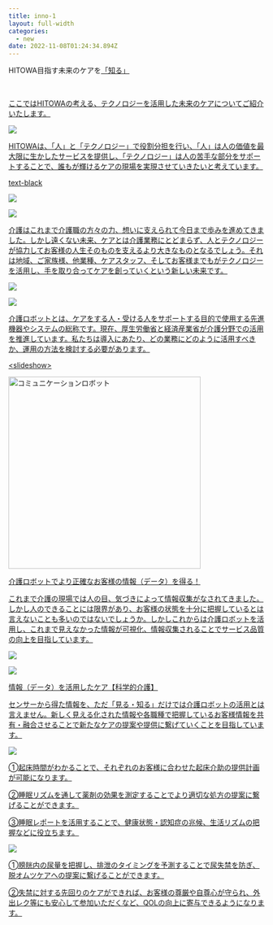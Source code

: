 ```yaml
---
title: inno-1
layout: full-width
categories:
  - new
date: 2022-11-08T01:24:34.894Z
---
```

<div class=" bg-blue-800 text-center font-bold bg-opacity-100 p-2 w-full h-full">

<span class="text-xm font-bold text-center text-white ">HITOWA目指す未来のケアを<a href="https://www.google.com"><a href="https://www.google.com"><span class="text-xs text-yellow-300 text-base font-bold">「知る」</span></div><br>

<span class="text-xm font-bold underline">ここではHITOWAの考える、</span><span class="text-blue-300 text-xm font-bold  underline">テクノロジーを活用した未来のケア</span><span class="text-xm font-bold underline">についてご紹介いたします。</span>

![](/images/1574302767.png)

<span class="text-xs t﻿ext-black ">HITOWAは、「人」と「テクノロジー」で役割分担を行い、「人」は人の価値を最大限に生かしたサービスを提供し、「テクノロジー」は人の苦手な部分をサポートすることで、誰もが輝けるケアの現場を実現させていきたいと考えています。</span><br>

t﻿ext-black

![](/images/image.png)

![](/images/1574302761.png)

<span class="text-xs text-black-600">介護はこれまで介護職の方々の力、想いに支えられて今日まで歩みを進めてきました。しかし遠くない未来、ケアとは介護業務にとどまらず、</span><span class="text-xs font-bold text-red-600">人とテクノロジーが協力してお客様の人生そのものを支えるより大きなものとなる</span><span class="text-xs">でしょう。それは地域、ご家族様、他業種、ケアスタッフ、そしてお客様までもがテクノロジーを活用し、手を取り合ってケアを創っていくという新しい未来です。</span> 

![](/images/image-1-.png)

![](/images/1574302876.png)

<span class="text-black-600 text-xm">介護ロボットとは、ケアをする人・受ける人をサポートする目的で使用する先進機器やシステムの総称です。現在、厚生労働省と経済産業省が介護分野での活用を推進しています。私たちは導入にあたり、どの業務にどのように活用すべきか、運用の方法を検討する必要があります。</span><br>

<﻿slideshow><br>

<img src="https://image.jimcdn.com/app/cms/image/transf/none/path/s96da70f606bae585/image/ibd36f1bffe415f3c/version/1574303531/image.png" data-orig-width="134" data-orig-height="133" alt="コミュニケーションロボット" style="height: 378.344px;"><br>

<span class="text-xm text-blue-600 font-bold">介護ロボットでより正確なお客様の情報（データ）を得る！</span>

<span class="text-xs">これまで介護の現場では人の目、気づきによって情報収集がなされてきました。しかし人のできることには限界があり、お客様の状態を十分に把握しているとは言えないことも多いのではないでしょうか。しかしこれからは介護ロボットを活用し、これまで見えなかった情報が可視化、情報収集されることでサービス品質の向上を目指しています。</span>





![](/images/1574303820.png)

![](/images/1574303866.png)



<span class="text-xm text-blue-600 font-bold">情報（データ）を活用したケア【科学的介護】</span><br>

<span class="text-xs text-black">センサーから得た情報を、ただ「見る・知る」だけでは介護ロボットの活用とは言えません。新しく見える化された情報や各職種で把握しているお客様情報を共有・融合させることで新たなケアの提案や提供に繋げていくことを目指しています。</span><br>

![](/images/1574312367.png)



<span class="text-xs text-black">➀起床時間がわかることで、<span class="text-xs text-red-300 ">それぞれのお客様に合わせた起床介助の提供計画が可能</sapn>になります。</span><br>

<span class="text-xs text-black">②睡眠リズムを通して薬剤の効果を測定することでより適切な処方の提案に繋げることができます。</span><br>

<span class="text-xs text-black">③睡眠レポートを活用することで、健康状態・認知症の兆候、生活リズムの把握などに役立ちます。</span>

![](/images/1574312593.png)



<span class="text-xs text-black">➀膀胱内の尿量を把握し、排泄のタイミングを予測することで尿失禁を防ぎ、脱オムツケアへの提案に繋げることができます。</span><br>

<span class="text-xs text-black">②失禁に対する先回りのケアができれば、お客様の尊厳や自尊心が守られ、外出レク等にも安心して参加いただくなど、QOLの向上に寄与できるようになります。</span>